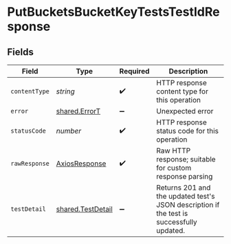# PutBucketsBucketKeyTestsTestIdResponse


## Fields

| Field                                                                                    | Type                                                                                     | Required                                                                                 | Description                                                                              |
| ---------------------------------------------------------------------------------------- | ---------------------------------------------------------------------------------------- | ---------------------------------------------------------------------------------------- | ---------------------------------------------------------------------------------------- |
| `contentType`                                                                            | *string*                                                                                 | :heavy_check_mark:                                                                       | HTTP response content type for this operation                                            |
| `error`                                                                                  | [shared.ErrorT](../../../sdk/models/shared/errort.md)                                    | :heavy_minus_sign:                                                                       | Unexpected error                                                                         |
| `statusCode`                                                                             | *number*                                                                                 | :heavy_check_mark:                                                                       | HTTP response status code for this operation                                             |
| `rawResponse`                                                                            | [AxiosResponse](https://axios-http.com/docs/res_schema)                                  | :heavy_check_mark:                                                                       | Raw HTTP response; suitable for custom response parsing                                  |
| `testDetail`                                                                             | [shared.TestDetail](../../../sdk/models/shared/testdetail.md)                            | :heavy_minus_sign:                                                                       | Returns 201 and the updated test's JSON description if the test is successfully updated. |